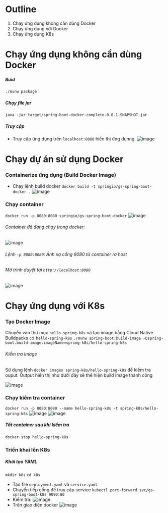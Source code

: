 # Outline 
1. Chạy ứng dụng không cần dùng Docker
2. Chạy ứng dụng với Docker
3. Chạy ứng dụng K8s
# Chạy ứng dụng không cần dùng Docker
##### Buid 
``` ./mvnw package ```
##### Chạy file jar
``` java -jar target/spring-boot-docker-complete-0.0.1-SNAPSHOT.jar ```
##### Truy cập 
- Truy cập ứng dụng trên ```localhost:8080``` hiển thị ứng dụnng.
![image](https://github.com/user-attachments/assets/bc2ef97d-85df-45c0-af17-d9d5f516b57a)


# Chạy dự án sử dụng Docker 
### Containerize ứng dụng (Build Docker Image)
- Chạy lệnh build docker
``` docker build -t springio/gs-spring-boot-docker . ```
![image](https://github.com/user-attachments/assets/a32b4564-1435-4273-84d2-ae4e1d0a8c61)

### Chạy container
``` docker run -p 8080:8080 springio/gs-spring-boot-docker ```
![image](https://github.com/user-attachments/assets/5ffdbaa8-3dbd-423c-a369-3d4b548b95ca)

###### Container đã đang chạy trong docker:
![image](https://github.com/user-attachments/assets/758a4436-9f12-409d-8f7b-f48bec0034ff)

###### Lệnh ` -p 8080:8080 `: Ánh xạ cổng 8080 từ container ra host
###### Mở trình duyệt tại ``` http://localhost:8080 ```
![image](https://github.com/user-attachments/assets/d59ffe0a-1b4d-45e5-98a2-5f5479ebec24)

# Chạy ứng dụng với K8s 
### Tạo Docker Image
Chuyển vào thư mục `hello-spring-k8s` và tạo image bằng Cloud Native Buildpacks
```cd hello-spring-k8s```
```./mvnw spring-boot:build-image -Dspring-boot.build-image.imageName=spring-k8s/hello-spring-k8s ```
###### Kiểm tra Image
Sử dụng lệnh ``` docker images spring-k8s/hello-spring-k8s ``` để kiểm tra ouput. Output hiển thị như dưới đây sẽ thể hiện build image thành công

![image](https://github.com/user-attachments/assets/4277f229-3de3-4302-a1d0-e7a19a471559)

### Chạy kiểm tra container 
```docker run -p 8080:8080 --name hello-spring-k8s -t spring-k8s/hello-spring-k8s```
![image](https://github.com/user-attachments/assets/5eb73f2f-c8bf-4e6f-8b18-264d2da8ab01)
![image](https://github.com/user-attachments/assets/f09caef9-fe20-483b-ba75-f1d767fd07d3)

##### Tắt container sau khi kiểm tra 
``` docker stop hello-spring-k8s ```

### Triển khai lên K8s
##### Khởi tạo YAML 
``` mkdir k8s ```
``` cd k8s ``` 
- Tạo file `deployment.yaml` và `service.yaml`
- Chuyển tiếp cổng để truy cập service
  ``` kubectl port-forward svc/gs-spring-boot-k8s 9090:80 ```
- Kiểm tra:
  ![image](https://github.com/user-attachments/assets/f3658158-bdd2-4217-9692-a4c66b7ca2f3)
- Trên giao diện docker
  ![image](https://github.com/user-attachments/assets/222a0968-5a5e-42ab-8e45-f41d14012f50)


